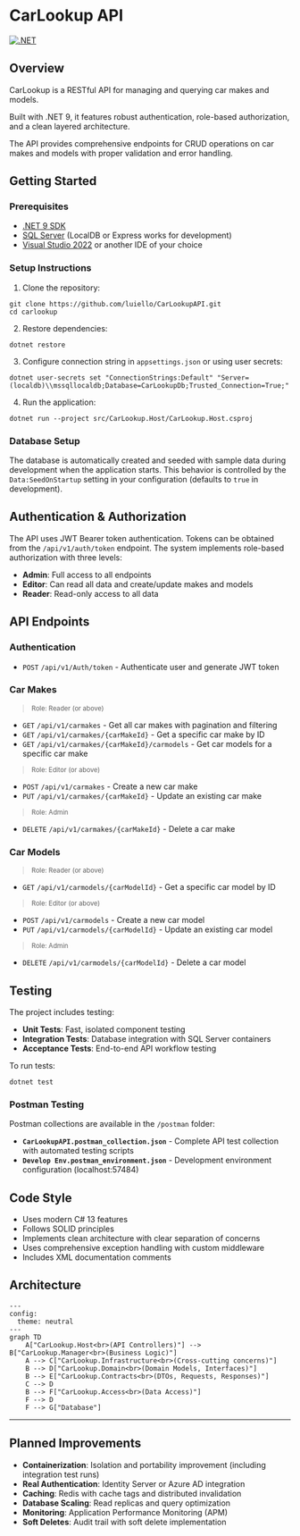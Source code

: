 # CarLookup API

[![.NET](https://github.com/luiello/CarLookupAPI/actions/workflows/dotnet.yml/badge.svg)](https://github.com/luiello/CarLookupAPI/actions/workflows/dotnet.yml)

## Overview
CarLookup is a RESTful API for managing and querying car makes and models.

Built with .NET 9, it features robust authentication, role-based authorization, and a clean layered architecture.

The API provides comprehensive endpoints for CRUD operations on car makes and models with proper validation and error handling.

## Getting Started

### Prerequisites
- [.NET 9 SDK](https://dotnet.microsoft.com/download)
- [SQL Server](https://www.microsoft.com/sql-server) (LocalDB or Express works for development)
- [Visual Studio 2022](https://visualstudio.microsoft.com/) or another IDE of your choice

### Setup Instructions
1. Clone the repository:
```
git clone https://github.com/luiello/CarLookupAPI.git
cd carlookup
```

2. Restore dependencies:
```
dotnet restore
```

3. Configure connection string in `appsettings.json` or using user secrets:
```
dotnet user-secrets set "ConnectionStrings:Default" "Server=(localdb)\\mssqllocaldb;Database=CarLookupDb;Trusted_Connection=True;"
```

4. Run the application:
```
dotnet run --project src/CarLookup.Host/CarLookup.Host.csproj
```

### Database Setup
The database is automatically created and seeded with sample data during development when the application starts. This behavior is controlled by the `Data:SeedOnStartup` setting in your configuration (defaults to `true` in development).

## Authentication & Authorization
The API uses JWT Bearer token authentication. Tokens can be obtained from the `/api/v1/auth/token` endpoint. The system implements role-based authorization with three levels:

- **Admin**: Full access to all endpoints
- **Editor**: Can read all data and create/update makes and models
- **Reader**: Read-only access to all data

## API Endpoints
### Authentication
- `POST`	`/api/v1/Auth/token`	-	Authenticate user and generate JWT token

### Car Makes
> <sub>Role: Reader (or above)</sub>
- `GET` `/api/v1/carmakes`	-	Get all car makes with pagination and filtering
- `GET` `/api/v1/carmakes/{carMakeId}`	-	Get a specific car make by ID
- `GET` `/api/v1/carmakes/{carMakeId}/carmodels`	-	Get car models for a specific car make
> <sub>Role: Editor (or above)</sub>
- `POST` `/api/v1/carmakes`	-	Create a new car make
- `PUT` `/api/v1/carmakes/{carMakeId}`	-	Update an existing car make
> <sub>Role: Admin</sub>
- `DELETE` `/api/v1/carmakes/{carMakeId}`	-	Delete a car make

### Car Models
> <sub>Role: Reader (or above)</sub>
- `GET` `/api/v1/carmodels/{carModelId}`	-	Get a specific car model by ID
> <sub>Role: Editor (or above)</sub>
- `POST` `/api/v1/carmodels`	-	Create a new car model
- `PUT` `/api/v1/carmodels/{carModelId}`	-	Update an existing car model
> <sub>Role: Admin</sub>
- `DELETE` `/api/v1/carmodels/{carModelId}`	-	Delete a car model

## Testing
The project includes testing:
- **Unit Tests**: Fast, isolated component testing
- **Integration Tests**: Database integration with SQL Server containers
- **Acceptance Tests**: End-to-end API workflow testing

To run tests:
```
dotnet test
```
### Postman Testing
Postman collections are available in the `/postman` folder:

- **`CarLookupAPI.postman_collection.json`** - Complete API test collection with automated testing scripts
- **`Develop Env.postman_environment.json`** - Development environment configuration (localhost:57484)
  
## Code Style
- Uses modern C# 13 features
- Follows SOLID principles
- Implements clean architecture with clear separation of concerns
- Uses comprehensive exception handling with custom middleware
- Includes XML documentation comments

## Architecture

```mermaid
---
config:
  theme: neutral
---
graph TD
    A["CarLookup.Host<br>(API Controllers)"] --> B["CarLookup.Manager<br>(Business Logic)"]
    A --> C["CarLookup.Infrastructure<br>(Cross-cutting concerns)"]
    B --> D["CarLookup.Domain<br>(Domain Models, Interfaces)"]
    B --> E["CarLookup.Contracts<br>(DTOs, Requests, Responses)"]
    C --> D
    B --> F["CarLookup.Access<br>(Data Access)"]
    F --> D
    F --> G["Database"]

```

---

## Planned Improvements
- **Containerization**: Isolation and portability improvement (including integration test runs)
- **Real Authentication**: Identity Server or Azure AD integration
- **Caching**: Redis with cache tags and distributed invalidation
- **Database Scaling**: Read replicas and query optimization
- **Monitoring**: Application Performance Monitoring (APM)
- **Soft Deletes**: Audit trail with soft delete implementation
